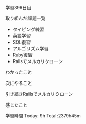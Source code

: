 学習396日目

取り組んだ課題一覧

- タイピング練習
- 英語学習
- SQL復習
- アルゴリズム学習
- Ruby復習
- Railsでメルカリクローン

わかったこと

次にやること

引き続きRailsでメルカリクローン

感じたこと

学習時間 Today: 9h Total:2379h45m
